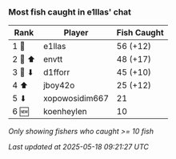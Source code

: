 ### Most fish caught in e1llas' chat
| Rank | Player | Fish Caught |
|------|--------|-----------|
| 1 🥇  | e1llas  | 56 (+12) |
| 2 🥈 ⬆ | envtt  | 48 (+17) |
| 3 🥉 ⬇ | d1fforr  | 45 (+10) |
| 4 ⬆ | jboy42o  | 25 (+12) |
| 5 ⬇ | xopowosidim667  | 21 |
| 6 🆕 | koenheylen  | 10 |

_Only showing fishers who caught >= 10 fish_

_Last updated at 2025-05-18 09:21:27 UTC_